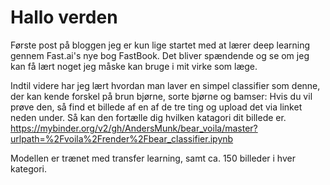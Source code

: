 # Hallo verden

Første post på bloggen jeg er kun lige startet med at lærer deep learning gennem Fast.ai's nye bog FastBook.
Det bliver spændende og se om jeg kan få lært noget jeg måske kan bruge i mit virke som læge. 

Indtil videre har jeg lært hvordan man laver en simpel classifier som denne, der kan kende forskel på brun bjørne, sorte bjørne og bamser:
Hvis du vil prøve den, så find et billede af en af de tre ting og upload det via linket neden under.
Så kan den fortælle dig hvilken katagori dit billede er. 
https://mybinder.org/v2/gh/AndersMunk/bear_voila/master?urlpath=%2Fvoila%2Frender%2Fbear_classifier.ipynb

Modellen er trænet med transfer learning, samt ca. 150 billeder i hver kategori. 
